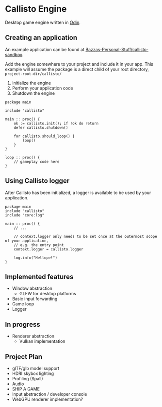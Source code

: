 # Callisto Engine

Desktop game engine written in [Odin](https://odin-lang.org).

## Creating an application

An example application can be found at [Bazzas-Personal-Stuff/callisto-sandbox](https://github.com/bazzas-personal-stuff/callisto-sandbox).

Add the engine somewhere to your project and include it in your app. This example will assume the package is a direct child of your root directory, `project-root-dir/callisto/`

1. Initialize the engine
2. Perform your application code
3. Shutdown the engine

```odin
package main

include "callisto"

main :: proc() {
    ok := callisto.init(); if !ok do return
    defer callisto.shutdown()

    for callisto.should_loop() {
        loop()
    }  
}

loop :: proc() {
    // gameplay code here
}
```

## Using Callisto logger

After Callisto has been initialized, a logger is available to be used by your application.

```odin
package main
include "callisto"
include "core:log"

main :: proc() {
    // ...

    // context.logger only needs to be set once at the outermost scope of your application, 
    // e.g. the entry point
    context.logger = callisto.logger

    log.info("Hellope!")
}
```


## Implemented features

- Window abstraction
  - GLFW for desktop platforms
- Basic input forwarding
- Game loop
- Logger

## In progress

- Renderer abstraction
  - Vulkan implementation

## Project Plan

- glTF/glb model support
- HDRI skybox lighting
- Profiling (Spall)
- Audio
- SHIP A GAME
- Input abstraction / developer console
- WebGPU renderer implementation?